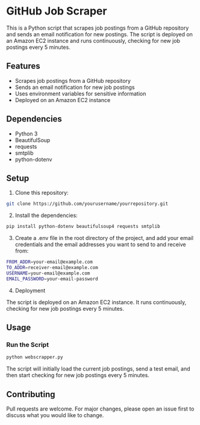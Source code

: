 # GitHub Job Scraper

This is a Python script that scrapes job postings from a GitHub repository and sends an email notification for new postings. The script is deployed on an Amazon EC2 instance and runs continuously, checking for new job postings every 5 minutes.

## Features

- Scrapes job postings from a GitHub repository
- Sends an email notification for new job postings
- Uses environment variables for sensitive information
- Deployed on an Amazon EC2 instance

## Dependencies

- Python 3
- BeautifulSoup
- requests
- smtplib
- python-dotenv

## Setup

1. Clone this repository:

```bash
git clone https://github.com/yourusername/yourrepository.git
```

2. Install the dependencies:

```bash
pip install python-dotenv beautifulsoup4 requests smtplib
```

3. Create a .env file in the root directory of the project, and add your email credentials and the email addresses you want to send to and receive from:

```bash
FROM_ADDR=your-email@example.com
TO_ADDR=receiver-email@example.com
USERNAME=your-email@example.com
EMAIL_PASSWORD=your-email-password
```

4. Deployment

The script is deployed on an Amazon EC2 instance. It runs continuously, checking for new job postings every 5 minutes.

## Usage

### Run the Script
```bash
python webscrapper.py
```
The script will initially load the current job postings, send a test email, and then start checking for new job postings every 5 minutes.

## Contributing

Pull requests are welcome. For major changes, please open an issue first to discuss what you would like to change.
